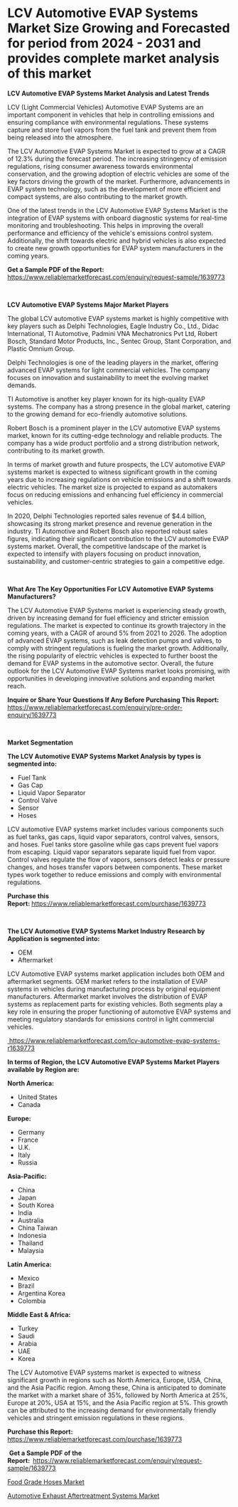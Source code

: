 <p><h1>LCV Automotive EVAP Systems Market Size Growing and Forecasted for period from 2024 - 2031 and provides complete market analysis of this market</h1></p><p><strong>LCV Automotive EVAP Systems Market Analysis and Latest Trends</strong></p>
<p><p>LCV (Light Commercial Vehicles) Automotive EVAP Systems are an important component in vehicles that help in controlling emissions and ensuring compliance with environmental regulations. These systems capture and store fuel vapors from the fuel tank and prevent them from being released into the atmosphere.</p><p>The LCV Automotive EVAP Systems Market is expected to grow at a CAGR of 12.3% during the forecast period. The increasing stringency of emission regulations, rising consumer awareness towards environmental conservation, and the growing adoption of electric vehicles are some of the key factors driving the growth of the market. Furthermore, advancements in EVAP system technology, such as the development of more efficient and compact systems, are also contributing to the market growth.</p><p>One of the latest trends in the LCV Automotive EVAP Systems Market is the integration of EVAP systems with onboard diagnostic systems for real-time monitoring and troubleshooting. This helps in improving the overall performance and efficiency of the vehicle's emissions control system. Additionally, the shift towards electric and hybrid vehicles is also expected to create new growth opportunities for EVAP system manufacturers in the coming years.</p></p>
<p><strong>Get a Sample PDF of the Report:&nbsp;</strong> <a href="https://www.reliablemarketforecast.com/enquiry/request-sample/1639773">https://www.reliablemarketforecast.com/enquiry/request-sample/1639773</a></p>
<p>&nbsp;</p>
<p><strong>LCV Automotive EVAP Systems Major Market Players</strong></p>
<p><p>The global LCV automotive EVAP systems market is highly competitive with key players such as Delphi Technologies, Eagle Industry Co., Ltd., Didac International, TI Automotive, Padmini VNA Mechatronics Pvt Ltd, Robert Bosch, Standard Motor Products, Inc., Sentec Group, Stant Corporation, and Plastic Omnium Group. </p><p>Delphi Technologies is one of the leading players in the market, offering advanced EVAP systems for light commercial vehicles. The company focuses on innovation and sustainability to meet the evolving market demands. </p><p>TI Automotive is another key player known for its high-quality EVAP systems. The company has a strong presence in the global market, catering to the growing demand for eco-friendly automotive solutions. </p><p>Robert Bosch is a prominent player in the LCV automotive EVAP systems market, known for its cutting-edge technology and reliable products. The company has a wide product portfolio and a strong distribution network, contributing to its market growth.</p><p>In terms of market growth and future prospects, the LCV automotive EVAP systems market is expected to witness significant growth in the coming years due to increasing regulations on vehicle emissions and a shift towards electric vehicles. The market size is projected to expand as automakers focus on reducing emissions and enhancing fuel efficiency in commercial vehicles.</p><p>In 2020, Delphi Technologies reported sales revenue of $4.4 billion, showcasing its strong market presence and revenue generation in the industry. TI Automotive and Robert Bosch also reported robust sales figures, indicating their significant contribution to the LCV automotive EVAP systems market. Overall, the competitive landscape of the market is expected to intensify with players focusing on product innovation, sustainability, and customer-centric strategies to gain a competitive edge.</p></p>
<p>&nbsp;</p>
<p><strong>What Are The Key Opportunities For LCV Automotive EVAP Systems Manufacturers?</strong></p>
<p><p>The LCV Automotive EVAP Systems market is experiencing steady growth, driven by increasing demand for fuel efficiency and stricter emission regulations. The market is expected to continue its growth trajectory in the coming years, with a CAGR of around 5% from 2021 to 2026. The adoption of advanced EVAP systems, such as leak detection pumps and valves, to comply with stringent regulations is fueling the market growth. Additionally, the rising popularity of electric vehicles is expected to further boost the demand for EVAP systems in the automotive sector. Overall, the future outlook for the LCV Automotive EVAP Systems market looks promising, with opportunities in developing innovative solutions and expanding market reach.</p></p>
<p><strong>Inquire or Share Your Questions If Any Before Purchasing This Report:</strong> <a href="https://www.reliablemarketforecast.com/enquiry/pre-order-enquiry/1639773">https://www.reliablemarketforecast.com/enquiry/pre-order-enquiry/1639773</a></p>
<p>&nbsp;</p>
<p><strong>Market Segmentation</strong></p>
<p><strong>The LCV Automotive EVAP Systems Market Analysis by types is segmented into:</strong></p>
<p><ul><li>Fuel Tank</li><li>Gas Cap</li><li>Liquid Vapor Separator</li><li>Control Valve</li><li>Sensor</li><li>Hoses</li></ul></p>
<p><p>LCV automotive EVAP systems market includes various components such as fuel tanks, gas caps, liquid vapor separators, control valves, sensors, and hoses. Fuel tanks store gasoline while gas caps prevent fuel vapors from escaping. Liquid vapor separators separate liquid fuel from vapor. Control valves regulate the flow of vapors, sensors detect leaks or pressure changes, and hoses transfer vapors between components. These market types work together to reduce emissions and comply with environmental regulations.</p></p>
<p><strong>Purchase this Report:&nbsp;</strong><a href="https://www.reliablemarketforecast.com/purchase/1639773">https://www.reliablemarketforecast.com/purchase/1639773</a></p>
<p>&nbsp;</p>
<p><strong>The LCV Automotive EVAP Systems Market Industry Research by Application is segmented into:</strong></p>
<p><ul><li>OEM</li><li>Aftermarket</li></ul></p>
<p><p>LCV Automotive EVAP systems market application includes both OEM and aftermarket segments. OEM market refers to the installation of EVAP systems in vehicles during manufacturing process by original equipment manufacturers. Aftermarket market involves the distribution of EVAP systems as replacement parts for existing vehicles. Both segments play a key role in ensuring the proper functioning of automotive EVAP systems and meeting regulatory standards for emissions control in light commercial vehicles.</p></p>
<p><a href="https://www.reliablemarketforecast.com/lcv-automotive-evap-systems-r1639773">&nbsp;https://www.reliablemarketforecast.com/lcv-automotive-evap-systems-r1639773</a></p>
<p><strong>In terms of Region, the LCV Automotive EVAP Systems Market Players available by Region are:</strong></p>
<p>
    <p> <strong> North America: </strong>
        <ul>
            <li>United States</li>
            <li>Canada</li>
        </ul>
        </p> 
    <p> <strong> Europe: </strong>
        <ul>
            <li>Germany</li>
            <li>France</li>
            <li>U.K.</li>
            <li>Italy</li>
            <li>Russia</li>
        </ul>
        </p> 
    <p> <strong> Asia-Pacific: </strong>
        <ul>
            <li>China</li>
            <li>Japan</li>
            <li>South Korea</li>
            <li>India</li>
            <li>Australia</li>
            <li>China Taiwan</li>
            <li>Indonesia</li>
            <li>Thailand</li>
            <li>Malaysia</li>
        </ul>
        </p> 
    <p> <strong> Latin America: </strong>
        <ul>
            <li>Mexico</li>
            <li>Brazil</li>
            <li>Argentina Korea</li>
            <li>Colombia</li>
        </ul>
        </p> 
    <p> <strong> Middle East & Africa: </strong>
        <ul>
            <li>Turkey</li>
            <li>Saudi</li>
            <li>Arabia</li>
            <li>UAE</li>
            <li>Korea</li>
        </ul>
    </p>
    </p>
<p><p>The LCV Automotive EVAP systems market is expected to witness significant growth in regions such as North America, Europe, USA, China, and the Asia Pacific region. Among these, China is anticipated to dominate the market with a market share of 35%, followed by North America at 25%, Europe at 20%, USA at 15%, and the Asia Pacific region at 5%. This growth can be attributed to the increasing demand for environmentally friendly vehicles and stringent emission regulations in these regions.</p></p>
<p><strong>Purchase this Report: </strong><a href="https://www.reliablemarketforecast.com/purchase/1639773">https://www.reliablemarketforecast.com/purchase/1639773</a></p>
<p>&nbsp;<strong>Get a Sample PDF of the Report:&nbsp;&nbsp;</strong><a href="https://www.reliablemarketforecast.com/enquiry/request-sample/1639773">https://www.reliablemarketforecast.com/enquiry/request-sample/1639773</a></p>
<p><strong></strong></p>
<p><p><a href="https://www.linkedin.com/pulse/deep-dive-food-grade-hoses-market-itstrends-segmentation-nga8e?trackingId=VCZiLBY%2FwAOVBszOaroTFw%3D%3D">Food Grade Hoses Market</a></p><p><a href="https://view.publitas.com/reportprime-1/automotive-exhaust-aftertreatment-systems-market-market-segmentation-geographical-regions-and-market-forcast-till-2031/">Automotive Exhaust Aftertreatment Systems Market</a></p></p>